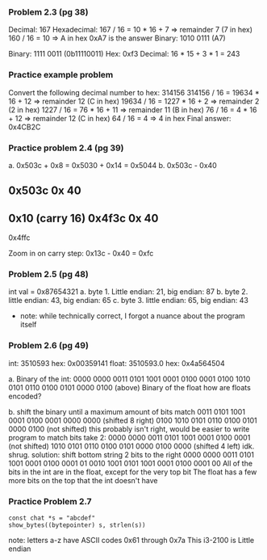 ### Problem 2.3 (pg 38)

Decimal: 167
Hexadecimal:
167 / 16 = 10 * 16 + 7 => remainder 7 (7 in hex)
160 / 16 = 10 => A in hex
0xA7 is the answer
Binary:
1010 0111 (A7)

Binary: 1111 0011 (0b11110011)
Hex: 0xf3
Decimal: 16 * 15 + 3 * 1 = 243


### Practice example problem

Convert the following decimal number to hex:
314156
314156 / 16 = 19634 * 16 + 12 => remainder 12 (C in hex)
19634 / 16 = 1227 * 16 + 2 => remainder 2 (2 in hex)
1227 / 16 = 76 * 16 + 11 => remainder 11 (B in hex)
76 / 16 = 4 * 16 + 12 => remainder 12 (C in hex)
64 / 16 = 4 => 4 in hex
Final answer:
0x4CB2C

### Practice problem 2.4 (pg 39)

a. 0x503c + 0x8 = 0x5030 + 0x14 = 0x5044
b. 0x503c - 0x40

0x503c
0x  40
------

 0x10 (carry 16)
0x4f3c
0x  40
-------
0x4ffc

Zoom in on carry step:
0x13c - 0x40 = 0xfc

### Problem 2.5 (pg 48)

int val = 0x87654321
a. byte 1. Little endian: 21, big endian: 87
b. byte 2. little endian: 43, big endian: 65
c. byte 3. little endian: 65, big endian: 43
* note: while technically correct, I forgot a nuance about the program itself

### Problem 2.6 (pg 49)

int: 3510593
hex: 0x00359141
float: 3510593.0
hex: 0x4a564504

a.
Binary of the int:
0000 0000 0011 0101 1001 0001 0100 0001
0100 1010 0101 0110 0100 0101 0000 0100
(above) Binary of the float
how are floats encoded?

b. shift the binary until a maximum amount of bits match
0011 0101 1001 0001 0100 0001 0000 0000 (shifted 8 right)
0100 1010 0101 0110 0100 0101 0000 0100 (not shifted)
this probably isn't right, would be easier to write program to match bits
take 2:
0000 0000 0011 0101 1001 0001 0100 0001 (not shifted)
1010 0101 0110 0100 0101 0000 0100 0000 (shifted 4 left)
idk. shrug.
solution: shift bottom string 2 bits to the right
0000 0000 0011 0101 1001 0001 0100 0001
  01 0010 1001 0101 1001 0001 0100 0001 00
All of the bits in the int are in the float, except for the very top bit
The float has a few more bits on the top that the int doesn't have

### Practice Problem 2.7
```
const chat *s = "abcdef"
show_bytes((bytepointer) s, strlen(s))
```
note: letters a-z have ASCII codes 0x61 through 0x7a
This i3-2100 is Little endian